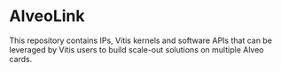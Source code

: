 # AlveoLink
This repository contains IPs, Vitis kernels and software APIs that can be leveraged by Vitis users to build scale-out solutions on multiple Alveo cards.

